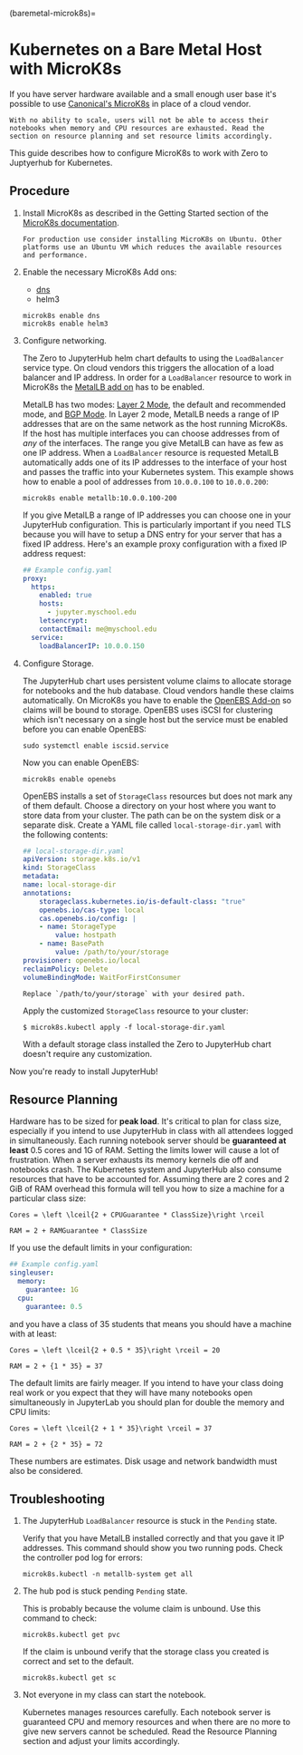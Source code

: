 (baremetal-microk8s)=

# Kubernetes on a Bare Metal Host with MicroK8s

If you have server hardware available and a small enough user base it's possible to use [Canonical's MicroK8s](https://microk8s.io/) in place of a cloud vendor.

```{warning}
With no ability to scale, users will not be able to access their notebooks when memory and CPU resources are exhausted. Read the section on resource planning and set resource limits accordingly.
```

This guide describes how to configure MicroK8s to work with Zero to Juptyerhub for Kubernetes.

## Procedure

1. Install MicroK8s as described in the Getting Started section of the [MicroK8s documentation](https://microk8s.io/docs).

   ```{note}
   For production use consider installing MicroK8s on Ubuntu. Other platforms use an Ubuntu VM which reduces the available resources and performance.
   ```

1. Enable the necessary MicroK8s Add ons:

   - [dns](https://microk8s.io/docs/addon-dns)
   - helm3

   ```
   microk8s enable dns
   microk8s enable helm3
   ```

1. Configure networking.

   The Zero to JupyterHub helm chart defaults to using the `LoadBalancer` service type. On cloud vendors this triggers the allocation of a load balancer and IP address. In order for a `LoadBalancer` resource to work in MicroK8s the [MetalLB add on](https://microk8s.io/docs/addon-metallb) has to be enabled.

   MetalLB has two modes: [Layer 2 Mode](https://metallb.universe.tf/concepts/layer2/), the default and recommended mode, and [BGP Mode](https://metallb.universe.tf/concepts/bgp/). In Layer 2 mode, MetalLB needs a range of IP addresses that are on the same network as the host running MicroK8s. If the host has multiple interfaces you can choose addresses from of _any_ of the interfaces. The range you give MetalLB can have as few as one IP address. When a `LoadBalancer` resource is requested MetalLB automatically adds one of its IP addresses to the interface of your host and passes the traffic into your Kubernetes system. This example shows how to enable a pool of addresses from `10.0.0.100` to `10.0.0.200`:

   ```
   microk8s enable metallb:10.0.0.100-200
   ```

   If you give MetalLB a range of IP addresses you can choose one in your JupyterHub configuration. This is particularly important if you need TLS because you will have to setup a DNS entry for your server that has a fixed IP address. Here's an example proxy configuration with a fixed IP address request:

   ```yaml
   ## Example config.yaml
   proxy:
     https:
       enabled: true
       hosts:
         - jupyter.myschool.edu
       letsencrypt:
       contactEmail: me@myschool.edu
     service:
       loadBalancerIP: 10.0.0.150
   ```

1. Configure Storage.

   The JupyterHub chart uses persistent volume claims to allocate storage for notebooks and the hub database. Cloud vendors handle these claims automatically. On MicroK8s you have to enable the [OpenEBS Add-on](https://microk8s.io/docs/addon-openebs) so claims will be bound to storage. OpenEBS uses iSCSI for clustering which isn't necessary on a single host but the service must be enabled before you can enable OpenEBS:

   ```
   sudo systemctl enable iscsid.service
   ```

   Now you can enable OpenEBS:

   ```
   microk8s enable openebs
   ```

   OpenEBS installs a set of `StorageClass` resources but does not mark any of them default. Choose a directory on your host where you want to store data from your cluster. The path can be on the system disk or a separate disk. Create a YAML file called `local-storage-dir.yaml` with the following contents:

   ```yaml
   ## local-storage-dir.yaml
   apiVersion: storage.k8s.io/v1
   kind: StorageClass
   metadata:
   name: local-storage-dir
   annotations:
       storageclass.kubernetes.io/is-default-class: "true"
       openebs.io/cas-type: local
       cas.openebs.io/config: |
       - name: StorageType
           value: hostpath
       - name: BasePath
           value: /path/to/your/storage
   provisioner: openebs.io/local
   reclaimPolicy: Delete
   volumeBindingMode: WaitForFirstConsumer
   ```

   ```{note}
   Replace `/path/to/your/storage` with your desired path.
   ```

   Apply the customized `StorageClass` resource to your cluster:

   ```
   $ microk8s.kubectl apply -f local-storage-dir.yaml
   ```

   With a default storage class installed the Zero to JupyterHub chart doesn't require any customization.

Now you're ready to install JupyterHub!

## Resource Planning

Hardware has to be sized for **peak load**. It's critical to plan for class size, especially if you intend to use JupyterHub in class with all attendees logged in simultaneously. Each running notebook server should be **guaranteed at least** 0.5 cores and 1G of RAM. Setting the limits lower will cause a lot of frustration. When a server exhausts its memory kernels die off and notebooks crash. The Kubernetes system and JupyterHub also consume resources that have to be accounted for. Assuming there are 2 cores and 2 GiB of RAM overhead this formula will tell you how to size a machine for a particular class size:

```{math}
Cores = \left \lceil{2 + CPUGuarantee * ClassSize}\right \rceil

RAM = 2 + RAMGuarantee * ClassSize
```

If you use the default limits in your configuration:

```yaml
## Example config.yaml
singleuser:
  memory:
    guarantee: 1G
  cpu:
    guarantee: 0.5
```

and you have a class of 35 students that means you should have a machine with at least:

```{math}
Cores = \left \lceil{2 + 0.5 * 35}\right \rceil = 20

RAM = 2 + {1 * 35} = 37
```

The default limits are fairly meager. If you intend to have your class doing real work or you expect that they will have many notebooks open simultaneously in JupyterLab you should plan for double the memory and CPU limits:

```{math}
Cores = \left \lceil{2 + 1 * 35}\right \rceil = 37

RAM = 2 + {2 * 35} = 72
```

These numbers are estimates. Disk usage and network bandwidth must also be considered.

## Troubleshooting

1. The JupyterHub `LoadBalancer` resource is stuck in the `Pending` state.

   Verify that you have MetalLB installed correctly and that you gave it IP addresses. This command should show you two running pods. Check the controller pod log for errors:

   ```
   microk8s.kubectl -n metallb-system get all
   ```

1. The hub pod is stuck pending `Pending` state.

   This is probably because the volume claim is unbound. Use this command to check:

   ```
   microk8s.kubectl get pvc
   ```

   If the claim is unbound verify that the storage class you created is correct and set to the default.

   ```
   microk8s.kubectl get sc
   ```

1. Not everyone in my class can start the notebook.

   Kubernetes manages resources carefully. Each notebook server is guaranteed CPU and memory resources and when there are no more to give new servers cannot be scheduled. Read the Resource Planning section and adjust your limits accordingly.
